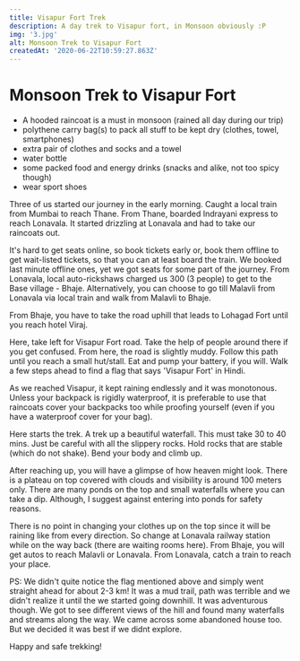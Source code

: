```yaml
---
title: Visapur Fort Trek
description: A day trek to Visapur fort, in Monsoon obviously :P
img: '3.jpg'
alt: Monsoon Trek to Visapur Fort
createdAt: '2020-06-22T10:59:27.863Z'
---
```


# Monsoon Trek to Visapur Fort

- A hooded raincoat is a must in monsoon (rained all day during our trip)
- polythene carry bag(s) to pack all stuff to be kept dry (clothes, towel, smartphones)
- extra pair of clothes and socks and a towel
- water bottle
- some packed food and energy drinks (snacks and alike, not too spicy though)
- wear sport shoes

Three of us started our journey in the early morning. Caught a local train from Mumbai to reach Thane. From Thane, boarded Indrayani express to reach Lonavala. It started drizzling at Lonavala and had to take our raincoats out.

It's hard to get seats online, so book tickets early or, book them offline to get wait-listed tickets, so that you can at least board the train. We booked last minute offline ones, yet we got seats for some part of the journey. From Lonavala, local auto-rickshaws charged us 300 (3 people) to get to the Base village - Bhaje. Alternatively, you can choose to go till Malavli from Lonavala via local train and walk from Malavli to Bhaje.

From Bhaje, you have to take the road uphill that leads to Lohagad Fort until you reach hotel Viraj.

<v-img src="/monsoon-trek/images/1.jpg" alt="Monsoon trek"></v-img>

Here, take left for Visapur Fort road. Take the help of people around there if you get confused. From here, the road is slightly muddy. Follow this path until you reach a small hut/stall. Eat and pump your battery, if you will. Walk a few steps ahead to find a flag that says 'Visapur Fort' in Hindi.

As we reached Visapur, it kept raining endlessly and it was monotonous. Unless your backpack is rigidly waterproof, it is preferable to use that raincoats cover your backpacks too while proofing yourself (even if you have a waterproof cover for your bag).

<v-img src="/monsoon-trek/images/2.jpg" alt="Monsoon trek"></v-img>

Here starts the trek. A trek up a beautiful waterfall. This must take 30 to 40 mins. Just be careful with all the slippery rocks. Hold rocks that are stable (which do not shake). Bend your body and climb up.

<v-img src="/monsoon-trek/images/3.png" alt="Monsoon trek"></v-img>

After reaching up, you will have a glimpse of how heaven might look. There is a plateau on top covered with clouds and visibility is around 100 meters only. There are many ponds on the top and small waterfalls where you can take a dip. Although, I suggest against entering into ponds for safety reasons.

There is no point in changing your clothes up on the top since it will be raining like from every direction. So change at Lonavala railway station while on the way back (there are waiting rooms here). From Bhaje, you will get autos to reach Malavli or Lonavala. From Lonavala, catch a train to reach your place.

PS: We didn't quite notice the flag mentioned above and simply went straight ahead for about 2-3 km! It was a mud trail, path was terrible and we didn't realize it until the we  started going downhill. It was adventurous though. We got to see different views of the hill and found many waterfalls and streams along the way. We came across some abandoned house too. But we decided it was best if we didnt explore.

Happy and safe trekking!
